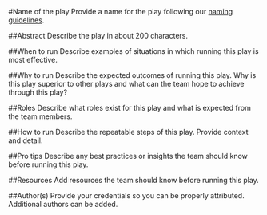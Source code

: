 #Name of the play
Provide a name for the play following our [naming guidelines](https://github.com/tizzle/silicon-pauli-playbook/blob/master/guides/naming-guidelines.md).

##Abstract
Describe the play in about 200 characters.

##When to run
Describe examples of situations in which running this play is most effective.

##Why to run
Describe the expected outcomes of running this play. Why is this play superior to other plays and what can the team hope to achieve through this play?

##Roles
Describe what roles exist for this play and what is expected from the team members.

##How to run 
Describe the repeatable steps of this play. Provide context and detail.

##Pro tips
Describe any best practices or insights the team should know before running this play.

##Resources
Add resources the team should know before running this play.

##Author(s)
Provide your credentials so you can be properly attributed. Additional authors can be added.